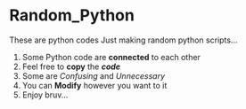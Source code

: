 # Random_Python

These are python codes
Just making random python scripts...

1. Some Python code are **connected** to each other
2. Feel free to **copy** the **_code_**
3. Some are _Confusing_ and _Unnecessary_
4. You can **Modify** however you want to it
5. Enjoy bruv...
